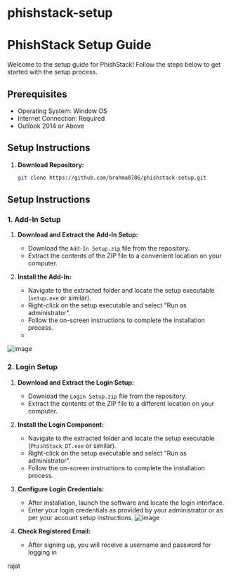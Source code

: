 # phishstack-setup

# PhishStack Setup Guide

Welcome to the setup guide for PhishStack! Follow the steps below to get started with the setup process.

## Prerequisites
- Operating System: Window OS
- Internet Connection: Required
- Outlook 2014 or Above

## Setup Instructions
1. **Download Repository:**
   ```bash
   git clone https://github.com/brahma0786/phishstack-setup.git
   
## Setup Instructions

### 1. Add-In Setup
1. **Download and Extract the Add-In Setup:**
   - Download the `Add-In Setup.zip` file from the repository.
   - Extract the contents of the ZIP file to a convenient location on your computer.

2. **Install the Add-In:**
   - Navigate to the extracted folder and locate the setup executable (`setup.exe` or similar).
   - Right-click on the setup executable and select "Run as administrator".
   - Follow the on-screen instructions to complete the installation process.
   - 
![image](https://github.com/brahma0786/phishstack-setup/assets/90752754/c8c85748-a127-427a-b74a-29cf7dead604)

### 2. Login Setup
1. **Download and Extract the Login Setup:**
   - Download the `Login Setup.zip` file from the repository.
   - Extract the contents of the ZIP file to a different location on your computer.

2. **Install the Login Component:**
   - Navigate to the extracted folder and locate the setup executable (`PhishStack_DT.exe` or similar).
   - Right-click on the setup executable and select "Run as administrator".
   - Follow the on-screen instructions to complete the installation process.
     
3. **Configure Login Credentials:**
   - After installation, launch the software and locate the login interface.
   - Enter your login credentials as provided by your administrator or as per your account setup instructions.
   ![image](https://github.com/brahma0786/phishstack-setup/assets/90752754/ece0e4ec-db43-4218-9f6c-6c0c5f4043d0)

4. **Check Registered Email:**
   - After signing up, you will receive a username and password for logging in

rajat
